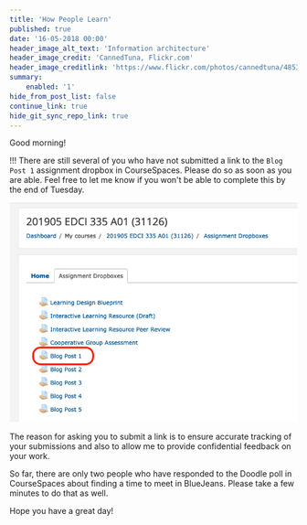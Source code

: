 ```yaml
---
title: 'How People Learn'
published: true
date: '16-05-2018 00:00'
header_image_alt_text: 'Information architecture'
header_image_credit: 'CannedTuna, Flickr.com'
header_image_creditlink: 'https://www.flickr.com/photos/cannedtuna/4853380320/'
summary:
    enabled: '1'
hide_from_post_list: false
continue_link: true
hide_git_sync_repo_link: true
---
```


Good morning!

!!! There are still several of you who have not submitted a link to the `Blog Post 1` assignment dropbox in CourseSpaces. Please do so as soon as you are able. Feel free to let me know if you won't be able to complete this by the end of Tuesday.

![](dropbox.png)

The reason for asking you to submit a link is to ensure accurate tracking of your submissions and also to allow me to provide confidential feedback on your work.

So far, there are only two people who have responded to the Doodle poll in CourseSpaces about finding a time to meet in BlueJeans. Please take a few minutes to do that as well.

Hope you have a great day!
